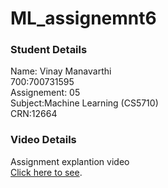 # ML_assignemnt6

 ### Student Details
 Name: Vinay Manavarthi <br/>
 700:700731595 <br/>
 Assignement: 05 <br/>
 Subject:Machine Learning (CS5710) <br/>
 CRN:12664 <br/>
### Video Details 
Assignment explantion video <br/> [Click here to see]().
